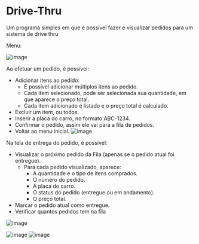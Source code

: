 # Drive-Thru

Um programa simples em que é possível fazer e visualizar pedidos para um sistema de drive thru

Menu:

![image](https://github.com/matheusrodf/Drive-Thru/assets/139105968/759a9d3b-a686-4545-b241-4238d50e3a9d)

Ao efetuar um pedido, é possível:

- Adicionar itens ao pedido:
  - É possível adicionar múltiplos itens ao pedido.
  - Cada item selecionado, pode ser selecionada sua quantidade, em que aparece o preço total.
  - Cada item adicionado é listado e o preço total é calculado.
- Excluir um item, ou todos.
- Inserir a placa do carro, no formato ABC-1234.
- Confirmar o pedido, assim ele vai para a fila de pedidos.
- Voltar ao menu inicial.
![image](https://github.com/matheusrodf/Drive-Thru/assets/139105968/83a431b4-7647-4d4f-829e-e964fd6dc8e1)

Na tela de entrega do pedido, é possível:

- Visualizar o próximo pedido da Fila (apenas se o pedido atual foi entregue).
  - Para cada pedido visualizado, aparece:
    - A quantidade e o tipo de itens comprados.
    - O número do pedido.
    - A placa do carro.
    - O status do pedido (entregue ou em andamento).
    - O preço total.
- Marcar o pedido atual como entregue.
- Verificar quantos pedidos tem na fila
  
![image](https://github.com/matheusrodf/Drive-Thru/assets/139105968/0bb868c0-bc01-4625-ac9f-3132d33ef052)

![image](https://github.com/matheusrodf/Drive-Thru/assets/139105968/de4f8381-e3d4-458a-865c-6db0e7260b7c)
![image](https://github.com/matheusrodf/Drive-Thru/assets/139105968/9ad823b5-6bd8-4ce4-802f-396ced42808a)

